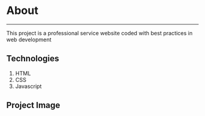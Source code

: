 # About

---
This project is a professional service website coded with best practices in web development
## Technologies
1. HTML
1. CSS
1. Javascript 
## Project Image


